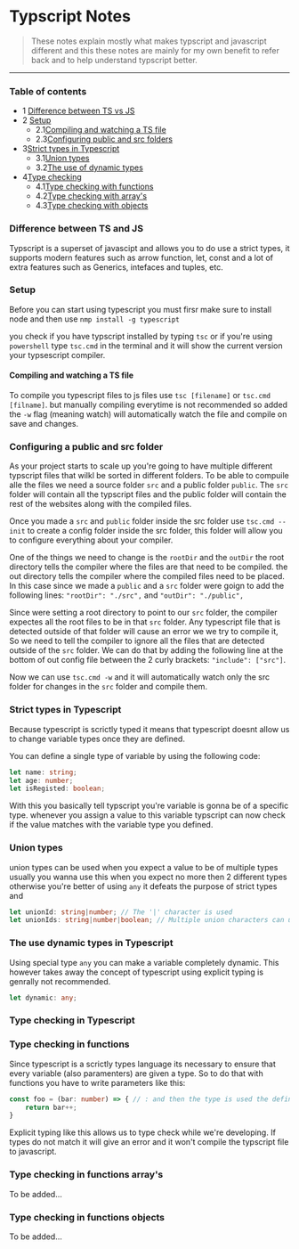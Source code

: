 # Typscript Notes

> These notes explain mostly what makes typscript and javascript different and this these notes are mainly for my own benefit to refer back and to help understand typscript better.

---

### Table of contents

- 1 [Difference between TS vs JS](#difference)
- 2 [Setup](#setup)
  - 2.1[Compiling and watching a TS file](#compiling)
  - 2.3[Configuring public and src folders](#publicsrc)
- 3[Strict types in Typescript](#stricttypes)
  - 3.1[Union types](#union)
  - 3.2[The use of dynamic types](#dynamic)
- 4[Type checking](#typechecking)
  - 4.1[Type checking with functions](#functions)
  - 4.2[Type checking with array's](#arrays)
  - 4.3[Type checking with objects](#objects)
  

<div id="difference"></div>

### Difference between TS and JS

Typscript is a superset of javascipt and allows you to do use a strict types, it supports modern features such as arrow function, let, const and a lot of extra features such as Generics, intefaces and tuples, etc.


<div id="setup"></div>

### Setup
Before you can start using typescript you must firsr make sure to install node and then use `nmp install -g typescript`

you check if you have typscript installed by typing `tsc` or if you're using `powershell` type `tsc.cmd` in the terminal and it will show the current version your typsescript compiler.


<div id="compiling"></div>

#### Compiling and watching a TS file

To compile you typescript files to js files use `tsc [filename]` or `tsc.cmd [filname]`. but manually compiling everytime is not recommended so added the `-w` flag (meaning watch) will automatically watch the file and compile on save and changes.

<div id="publicsrc"></div>

### Configuring a public and src folder

As your project starts to scale up you're going to have multiple different typscript files that wilkl be sorted in different folders. To be able to compuile alle the files we need a source folder `src` and a public folder `public`. The `src` folder will contain all the typscript files and the public folder will contain the rest of the websites along with the compiled files.

Once you made a `src` and `public` folder inside the src folder use `tsc.cmd --init` to create a config folder inside the src folder, this folder will allow you to configure everything about your compiler.

One of the things we need to change is the `rootDir` and the `outDir` the root directory tells the compiler where the files are that need to be compiled. the out directory tells the compiler where the compiled files need to be placed. In this case since we made a `public` and a `src` folder were goign to add the following lines: `"rootDir": "./src",` and `"outDir": "./public",`

Since were setting a root directory to point to our `src` folder, the compiler expectes all the root files to be in that `src` folder. Any typescript file that is detected outside of that folder will cause an error we we try to compile it, So we need to tell the compiler to ignore all the files that are detected outside of the `src` folder. We can do that by adding the following line at the bottom of out config file between the 2 curly brackets: `"include": ["src"]`.

Now we can use `tsc.cmd -w` and it will automatically watch only the src folder for changes in the `src` folder and compile them.

<div id="stricttypes"></div>

### Strict types in Typescript

Because typescript is scrictly typed it means that typescript doesnt allow us to change variable types once they are defined.

You can define a single type of variable by using the following code:
```ts
let name: string;
let age: number;
let isRegisted: boolean;
```
With this you basically tell typscript you're variable is gonna be of a specific type. whenever you assign a value to this variable typscript can now check if the value matches with the variable type you defined.

<div id="union"></div>

### Union types

union types can be used when you expect a value to be of multiple types usually you wanna use this when you expect no more then 2 different types otherwise you're better of using `any` it defeats the purpose of strict types and 

```ts
let unionId: string|number; // The '|' character is used
let unionIds: string|number|boolean; // Multiple union characters can used
```

<div id="dynamic"></div>

### The use dynamic types in Typescript
Using special type `any` you can make a variable completely dynamic. This however takes away the concept of typescript using explicit typing is genrally not recommended.
```ts
let dynamic: any;
```

<div id="typechecking"></div>

### Type checking in Typescript

<div id="functions"></div>

### Type checking in functions

Since typescript is a scrictly types language its necessary to ensure that every variable (also paramenters) are given a type. So to do that with functions you have to write parameters like this: 

```ts
const foo = (bar: number) => { // : and then the type is used the define the type
    return bar++; 
} 
```
Explicit typing like this allows us to type check while we're developing. If types do not match it will give an error and it won't compile the typscript file to javascript.

<div id="arrays"></div>

### Type checking in functions array's

To be added...


<div id="objects"></div>

### Type checking in functions objects

To be added...